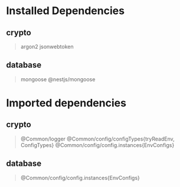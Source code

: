 
# Installed Dependencies
## crypto

> argon2 jsonwebtoken

## database
> mongoose @nestjs/mongoose



# Imported dependencies

## crypto
> @Common/logger @Common/config/configTypes{tryReadEnv, ConfigTypes}
> @Common/config/config.instances{EnvConfigs}
> 
## database
> @Common/config/config.instances{EnvConfigs}